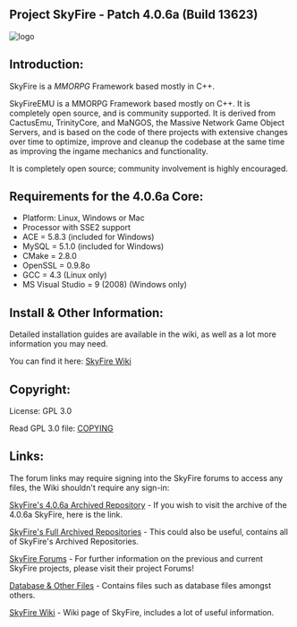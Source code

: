 ## Project SkyFire - Patch 4.0.6a (Build 13623)
![logo](http://i.imgur.com/s8M1lTd.png)

## Introduction:

SkyFire is a *MMORPG* Framework based mostly in C++.

SkyFireEMU is a MMORPG Framework based mostly on C++. It is completely 
open source, and is community supported. It is derived
from CactusEmu, TrinityCore, and MaNGOS, the Massive Network Game Object Servers, 
and is based on the code of there projects with extensive changes over time to optimize, 
improve and cleanup the codebase at the same time as improving the ingame mechanics
and functionality.

It is completely open source; community involvement is highly encouraged.

## Requirements for the 4.0.6a Core:
+ Platform: Linux, Windows or Mac
+ Processor with SSE2 support
+ ACE = 5.8.3 (included for Windows)
+ MySQL = 5.1.0 (included for Windows)
+ CMake = 2.8.0
+ OpenSSL = 0.9.8o
+ GCC = 4.3 (Linux only)
+ MS Visual Studio = 9 (2008) (Windows only)

## Install & Other Information:

Detailed installation guides are available in the wiki, as well as a lot more information you may need.

You can find it here: [SkyFire Wiki](http://wiki.projectskyfire.org/index.php?title=Main_Page)

## Copyright:

License: GPL 3.0

Read GPL 3.0 file: [COPYING](COPYING.md)

## Links:

The forum links may require signing into the SkyFire forums to access any files, the Wiki shouldn't require any sign-in:

[SkyFire's 4.0.6a Archived Repository](https://github.com/SkyFireArchives/SkyFireEMU_406a) - If you wish to visit the archive of the 4.0.6a SkyFire, here is the link.

[SkyFire's Full Archived Repositories](https://github.com/SkyFireArchives) - This could also be useful, contains all of SkyFire's Archived Repositories.

[SkyFire Forums](http://www.projectskyfire.org) - For further information on the previous and current SkyFire projects, please visit their project Forums!

[Database & Other Files](http://www.projectskyfire.org/index.php?/files/) - Contains files such as database files amongst others.

[SkyFire Wiki](http://wiki.projectskyfire.org/index.php?title=Main_Page) - Wiki page of SkyFire, includes a lot of useful information.
